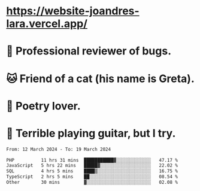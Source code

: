 # https://website-joandres-lara.vercel.app/
# 🐛 Professional reviewer of bugs.
# 🐱 Friend of a cat (his name is Greta).
# 📜 Poetry lover.
# 🎸 Terrible playing guitar, but I try.

<!--START_SECTION:waka-->

```txt
From: 12 March 2024 - To: 19 March 2024

PHP          11 hrs 31 mins  ███████████▓░░░░░░░░░░░░░   47.17 %
JavaScript   5 hrs 22 mins   █████▓░░░░░░░░░░░░░░░░░░░   22.02 %
SQL          4 hrs 5 mins    ████▒░░░░░░░░░░░░░░░░░░░░   16.75 %
TypeScript   2 hrs 5 mins    ██░░░░░░░░░░░░░░░░░░░░░░░   08.54 %
Other        30 mins         ▓░░░░░░░░░░░░░░░░░░░░░░░░   02.08 %
```

<!--END_SECTION:waka-->
